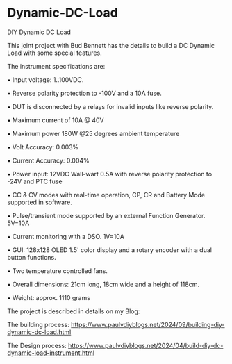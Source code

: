# Dynamic-DC-Load
DIY Dynamic DC Load

This joint project with Bud Bennett has the details to build a DC Dynamic Load with some special features.

The instrument specifications are:
  
  • Input voltage: 1..100VDC.
  
  • Reverse polarity protection to -100V and a 10A fuse.
  
  • DUT is disconnected by a relays for invalid inputs like reverse polarity.
  
  • Maximum current of 10A @ 40V
  
  • Maximum power 180W @25 degrees ambient temperature
  
  • Volt Accuracy: 0.003%
  
  • Current Accuracy: 0.004%
  
  • Power input: 12VDC Wall-wart 0.5A with reverse polarity protection to -24V and PTC fuse
  
  • CC & CV modes with real-time operation, CP, CR and Battery Mode supported in software.
  
  • Pulse/transient mode supported by an external Function Generator. 5V=10A
  
  • Current monitoring with a DSO. 1V=10A
  
  • GUI: 128x128 OLED 1.5' color display and a rotary encoder with a dual button functions.
  
  • Two temperature controlled fans.
  
  • Overall dimensions: 21cm long, 18cm wide and a height of 118cm.
  
  • Weight: approx. 1110 grams
  

The project is described in details on my Blog:

The building process: https://www.paulvdiyblogs.net/2024/09/building-diy-dynamic-dc-load.html

The Design process: https://www.paulvdiyblogs.net/2024/04/build-diy-dc-dynamic-load-instrument.html

